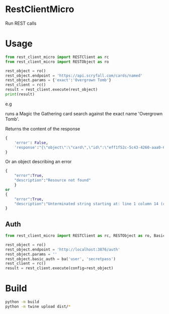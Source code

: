 # RestClientMicro

Run REST calls

# Usage

```python
from rest_client_micro import RESTClient as rc
from rest_client_micro import RESTObject as ro

rest_object = ro()
rest_object.endpoint = 'https://api.scryfall.com/cards/named'
rest_object.params = {'exact':'Overgrown Tomb'}
rest_client = rc()
result = rest_client.execute(rest_object)
print(result)
```

e.g

runs a Magic the Gathering card search against the exact name 'Overgrown Tomb'.

Returns the content of the response

```python
{
    'error': False,
    'response':"{\"object\":\"card\",\"id\":\"eff1f52c-5c43-4260-aaa0-6920846a191c\",\"oracle_id\":\"975ec9a3-6f20-4177-8211-82526e092538\",\"multiverse_ids\":[453003],\"mtgo_id\":69919,\"arena_id\":68734,\"tcgplayer_id\":175196,\"cardmarket_id\":363554,\"name\":\"Overgrown Tomb\",.....ll\"}}"
}
```

Or an object describing an error

```python
{
    "error":True,
    "description":"Resource not found"
    }
or
{
    "error":True,
    "description":"Unterminated string starting at: line 1 column 14 (char 13)"
}
```

## Auth

```python
from rest_client_micro import RESTClient as rc, RESTObject as ro, BasicAuth as ba

rest_object = ro()
rest_object.endpoint = 'http://localhost:3876/auth'
rest_object.params = ''
rest_object.basic_auth = ba('user', 'secretpass')
rest_client = rc()
result = rest_client.execute(config=rest_object)
```

# Build

```bash
python -m build
python -m twine upload dist/*
```
